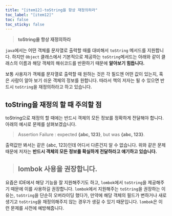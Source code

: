 ```yaml
---
title: "[item12]-toString을 항상 재정의하라"
toc_label: "[item12]"
toc: false
toc_sticky: false
---
```


> **toString을 항상 재정의하라**

`java`에서는 어떤 객체를 문자열로 출력할 때를 대비해서 `toString` 메서드를 지원합니다. 하지만 `Object` 클래스에서 기본적으로 제공하는 `toString`메서드는 아래와 같이 클래스의 이름과 해당 객체의 해쉬코드를 반환하기 때문에 **알아보기 힘듭니다.**

<script src="https://gist.github.com/gusah009/5dd37eaa571a414668bc269ab019c38c.js"></script>

보통 사용자가 객체를 문자열로 출력할 때 원하는 것은 각 필드엔 어떤 값이 있는지, 혹은 사람이 알아 보기 쉬운 객체의 정보를 원합니다. 따라서 책의 저자는 될 수 있으면 반드시 `toString`을 재정의하라고 하고 있습니다.

## toString을 재정의 할 때 주의할 점
toString으로 재정의 할 때에는 반드시 객체의 모든 정보를 정확하게 전달해야 합니다. 아래의 예시로 문제를 살펴보겠습니다.

> Assertion Failure : expected **{abc, 123}**, but was **{abc, 123}**.

출력값만 봐서는 같은 {abc, 123}인데 어디서 다른건지 알 수 없습니다. 위와 같은 문제 때문에 저자는 **반드시 객체의 모든 정보를 확실하게 전달하라고 얘기하고 있습니다.**


> ## lombok 사용을 권장합니다.
요즘은 IDE에서 해당 기능을 잘 지원해주기도 하고, `lombok`에서 `toString`을 제공해주기 때문에 이를 사용하길 권장합니다. `lombok`에서 지원해주는 `toString`을 권장하는 이유는, `toString`을 단순히 오버라이딩 했다가, 만약에 해당 객체의 필드가 변하거나 새로 생기고 `toString`을 재정의해주지 않는 경우가 생길 수 있기 때문입니다. `lombok`은 이런 문제를 사전에 예방해줍니다.




